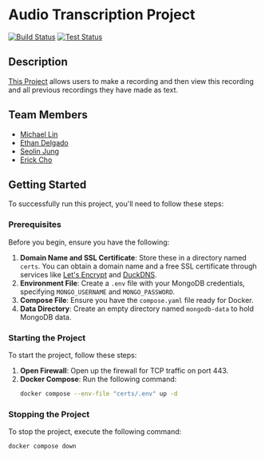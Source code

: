 # Audio Transcription Project

[![Build Status](https://img.shields.io/badge/build-passing-brightgreen.svg)](https://github.com/software-students-fall2023/4-containerized-app-exercise-team-name-unavailable/actions/workflows/ci-cd.yml)
[![Test Status](https://img.shields.io/badge/tests-passing-brightgreen.svg)](https://github.com/software-students-fall2023/4-containerized-app-exercise-team-name-unavailable/actions/workflows/ci-cd.yml)

## Description

[This Project](https://unavailable.duckdns.org) allows users to make a recording and then view this recording and all previous recordings they have made as text.

## Team Members

- [Michael Lin](https://github.com/freerainboxbox)
- [Ethan Delgado](https://github.com/ethan-delgado)
- [Seolin Jung](https://github.com/seolinjung)
- [Erick Cho](https://github.com/ec3566)

## Getting Started

To successfully run this project, you'll need to follow these steps:

### Prerequisites

Before you begin, ensure you have the following:

1. **Domain Name and SSL Certificate**: Store these in a directory named `certs`. You can obtain a domain name and a free SSL certificate through services like [Let's Encrypt](https://letsencrypt.org/) and [DuckDNS](https://www.duckdns.org/).
2. **Environment File**: Create a `.env` file with your MongoDB credentials, specifying `MONGO_USERNAME` and `MONGO_PASSWORD`.
3. **Compose File**: Ensure you have the `compose.yaml` file ready for Docker.
4. **Data Directory**: Create an empty directory named `mongodb-data` to hold MongoDB data.

### Starting the Project

To start the project, follow these steps:

1. **Open Firewall**: Open up the firewall for TCP traffic on port 443.
2. **Docker Compose**: Run the following command:
   ```bash
   docker compose --env-file "certs/.env" up -d
   
### Stopping the Project

To stop the project, execute the following command:

```bash
docker compose down

